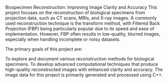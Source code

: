 Biospecimen Reconstruction: Improving Image Clarity and Accuracy
This project focuses on the reconstruction of biological specimens from projection data, such as CT scans, MRIs, and X-ray images. A commonly used reconstruction technique is the transform method, with Filtered Back Projection (FBP) being particularly popular due to its speed and ease of implementation. However, FBP often results in low-quality, blurred images, especially when handling incomplete or noisy datasets.

The primary goals of this project are:

To explore and document various reconstruction methods for biological specimens.
To develop advanced computational techniques that produce high-quality reconstructed images with enhanced clarity and accuracy.
The image data for this project is primarily generated and processed using C++.
